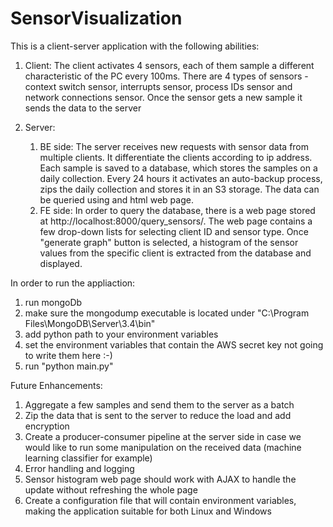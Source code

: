# SensorVisualization

This is a client-server application with the following abilities:
  1. Client:
     The client activates 4 sensors, each of them sample a different characteristic of the PC every 100ms.
     There are 4 types of sensors - context switch sensor, interrupts sensor, process IDs sensor and network connections sensor.
     Once the sensor gets a new sample it sends the data to the server
     
  2. Server:
     1. BE side:
        The server receives new requests with sensor data from multiple clients. 
        It differentiate the clients according to ip address.
        Each sample is saved to a database, which stores the samples on a daily collection. 
        Every 24 hours it activates an auto-backup process, zips the daily collection and stores it in an S3 storage.
        The data can be queried using and html web page.
     2. FE side:
        In order to query the database, there is a web page stored at http://localhost:8000/query_sensors/.
        The web page contains a few drop-down lists for selecting client ID and sensor type.
        Once "generate graph" button is selected, a histogram of the sensor values from the specific client is extracted 
        from the database and displayed.
        
In order to run the appliaction:
  1. run mongoDb 
  2. make sure the mongodump executable is located under "C:\Program Files\MongoDB\Server\3.4\bin"
  3. add python path to your environment variables
  4. set the environment variables that contain the AWS secret key not going to write them here :-)  
  5. run "python main.py"
  
Future Enhancements:
  1. Aggregate a few samples and send them to the server as a batch
  2. Zip the data that is sent to the server to reduce the load and add encryption
  3. Create a producer-consumer pipeline at the server side in case we would like to run some manipulation on the received data 
     (machine learning classifier for example)
  4. Error handling and logging 
  5. Sensor histogram web page should work with AJAX to handle the update without refreshing the whole page   
  6. Create a configuration file that will contain environment variables, making the application suitable for both Linux and Windows 
